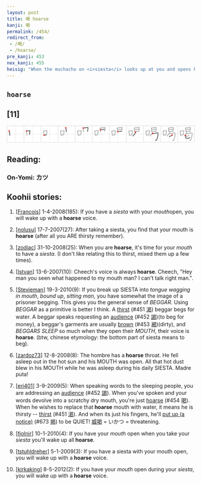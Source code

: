 ```yaml
---
layout: post
title: 喝 hoarse
kanji: 喝
permalink: /454/
redirect_from:
 - /喝/
 - /hoarse/
pre_kanji: 453
nex_kanji: 455
heisig: "When the muchacho on <i>siesta</i> looks up at you and opens his <i>mouth</i> to talk, his voice is so <b>hoarse</b> that you cannot understand him."
---
```


## `hoarse`

## [11]

<div class="stroke"><img src="../images/E5969D.png" /></div>

## Reading:

### On-Yomi: カツ

## Koohii stories:

1) [<a href="http://kanji.koohii.com/profile/Francois">Francois</a>] 1-4-2008(185): If you have a <em>siesta</em> with your <em>mouth</em>open, you will wake up with a<strong> hoarse</strong> voice. 

2) [<a href="http://kanji.koohii.com/profile/nolusu">nolusu</a>] 17-7-2007(27): After taking a siesta, you find that your mouth is<strong> hoarse</strong> (after all you ARE thirsty remember). 

3) [<a href="http://kanji.koohii.com/profile/zodiac">zodiac</a>] 31-10-2008(25): When you are<strong> hoarse</strong>, it&#039;s time for your <em>mouth</em> to have a <em>siesta</em>. (I don&#039;t like relating this to thirst, mixed them up a few times). 

4) [<a href="http://kanji.koohii.com/profile/Istvan">Istvan</a>] 13-6-2007(10): Cheech&#039;s voice is always<strong> hoarse</strong>. Cheech, &quot;Hey man you seen what happened to my mouth man? I can&#039;t talk right man.&quot;. 

5) [<a href="http://kanji.koohii.com/profile/Stevieman">Stevieman</a>] 19-3-2010(9): If you break up SIESTA into <em>tongue wagging in mouth</em>, <em>bound up</em>, <em>sitting man</em>, you have somewhat the image of a prisoner begging. This gives you the general sense of <em>BEGGAR</em>. Using <em>BEGGAR</em> as a primitive is better I think. A <a href="../451">thirst</a> <span class="index">(#451 <a href="http://jisho.org/kanji/details/渇">渇</a>)</span> beggar begs for water. A beggar speaks requesting an <a href="../452">audience</a> <span class="index">(#452 <a href="http://jisho.org/kanji/details/謁">謁</a>)</span>(to beg for money), a beggar&#039;s garments are usually <a href="../453">brown</a> <span class="index">(#453 <a href="http://jisho.org/kanji/details/褐">褐</a>)</span>(dirty), and <em>BEGGARS SLEEP</em> so much when they open their <em>MOUTH</em>, their voice is<strong> hoarse</strong>. (btw, chinese etymology: the bottom part of siesta means to beg). 

6) [<a href="http://kanji.koohii.com/profile/zardoz73">zardoz73</a>] 12-8-2008(8): The hombre has a<strong> hoarse</strong> throat. He fell asleep out in the hot sun and his MOUTH was open. All that hot dust blew in his MOUTH while he was asleep during his daily SIESTA. Madre puta! 

7) [<a href="http://kanji.koohii.com/profile/eri401">eri401</a>] 3-9-2009(5): When speaking words to the sleeping people, you are addressing an <a href="../452">audience</a> <span class="index">(#452 <a href="http://jisho.org/kanji/details/謁">謁</a>)</span>. When you&#039;ve spoken and your words devolve into a scratchy dry mouth, you&#039;re just <a href="../454">hoarse</a> <span class="index">(#454 <a href="http://jisho.org/kanji/details/喝">喝</a>)</span>. When he wishes to replace that<strong> hoarse</strong> mouth with water, it means he is thirsty -- <a href="../451">thirst</a> <span class="index">(#451 <a href="http://jisho.org/kanji/details/渇">渇</a>)</span>. And when its just his fingers, he&#039;ll <a href="../673">put up (a notice)</a> <span class="index">(#673 <a href="http://jisho.org/kanji/details/掲">掲</a>)</span> to be QUIET!   <a href="http://jisho.org/kanji/details/威喝">威喝</a>   = いかつ = threatening. 

8) [<a href="http://kanji.koohii.com/profile/fjolnir">fjolnir</a>] 10-1-2010(4): If you have your <em>mouth</em> open when you take your <em>siesta</em> you&#039;ll wake up all<strong> hoarse</strong>. 

9) [<a href="http://kanji.koohii.com/profile/tstuhldreher">tstuhldreher</a>] 5-1-2009(3): If you have a siesta with your mouth open, you will wake up with a<strong> hoarse</strong> voice. 

10) [<a href="http://kanji.koohii.com/profile/kirkaking">kirkaking</a>] 8-5-2012(2): If you have your <em>mouth</em> open during your <em>siesta</em>, you will wake up with a<strong> hoarse</strong> voice. 
